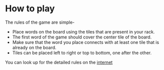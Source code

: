 # How to play

The rules of the game are simple-
* Place words on the board using the tiles that are present in your rack.
* The first word of the game should cover the center tile of the board.
* Make sure that the word you place connects with at least one tile that is already on the board.
* Tiles can be placed left to right or top to bottom, one after the other.

You can look up for the detailed rules on the [internet](https://www.youtube.com/watch?v=swlg3vQXboE)

